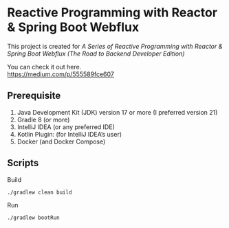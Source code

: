 # Reactive Programming with Reactor & Spring Boot Webflux

This project is created for _A Series of Reactive Programming with Reactor & Spring Boot Webflux (The Road to Backend
Developer Edition)_

You can check it out here.\
https://medium.com/p/555589fce607

## Prerequisite
1. Java Development Kit (JDK) version 17 or more (I preferred version 21)
2. Gradle 8 (or more)
3. IntelliJ IDEA (or any preferred IDE)
4. Kotlin Plugin: (for IntelliJ IDEA’s user)
5. Docker (and Docker Compose)

## Scripts
Build
```shell
./gradlew clean build
```

Run
```shell
./gradlew bootRun
```
